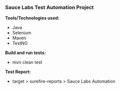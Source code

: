 ### Sauce Labs Test Automation Project

**Tools/Technologies used:**
* Java
* Selenium
* Maven
* TestNG

**Build and run tests:**
* mvn clean test

**Test Report:**
* target > surefire-reports > Sauce Labs Automation